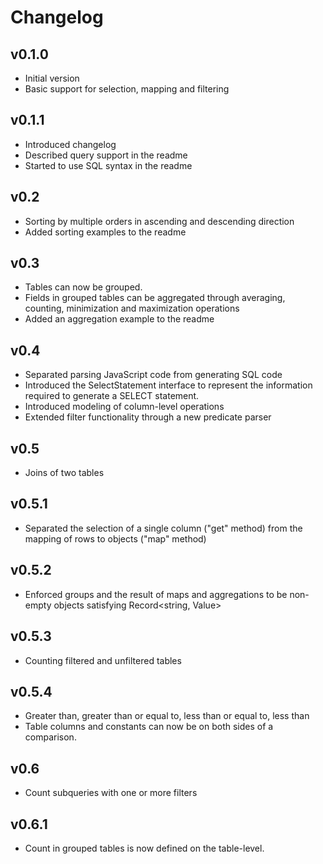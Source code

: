 # Changelog

## v0.1.0

- Initial version
- Basic support for selection, mapping and filtering

## v0.1.1

- Introduced changelog
- Described query support in the readme
- Started to use SQL syntax in the readme 

## v0.2

- Sorting by multiple orders in ascending and descending direction
- Added sorting examples to the readme

## v0.3

- Tables can now be grouped.
- Fields in grouped tables can be aggregated through averaging, counting, minimization and maximization operations
- Added an aggregation example to the readme

## v0.4

- Separated parsing JavaScript code from generating SQL code
- Introduced the SelectStatement interface to represent the information required to generate a SELECT statement. 
- Introduced modeling of column-level operations
- Extended filter functionality through a new predicate parser

## v0.5

- Joins of two tables

## v0.5.1

- Separated the selection of a single column ("get" method) from the mapping of rows to objects ("map" method)

## v0.5.2

- Enforced groups and the result of maps and aggregations to be non-empty objects satisfying Record<string, Value>

## v0.5.3

- Counting filtered and unfiltered tables 

## v0.5.4

- Greater than, greater than or equal to, less than or equal to, less than
- Table columns and constants can now be on both sides of a comparison.

## v0.6

- Count subqueries with one or more filters

## v0.6.1

- Count in grouped tables is now defined on the table-level.